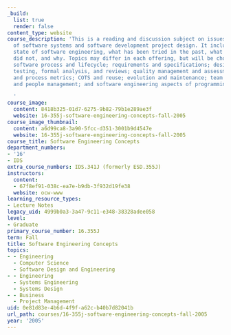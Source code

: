 ```yaml
---
_build:
  list: true
  render: false
content_type: website
course_description: 'This is a reading and discussion subject on issues in the engineering
  of software systems and software development project design. It includes the present
  state of software engineering, what has been tried in the past, what worked, what
  did not, and why. Topics may differ in each offering, but will be chosen from: the
  software process and lifecycle; requirements and specifications; design principles;
  testing, formal analysis, and reviews; quality management and assessment; product
  and process metrics; COTS and reuse; evolution and maintenance; team organization
  and people management; and software engineering aspects of programming languages.

  '
course_image:
  content: 8418b325-01d7-6275-9b82-79b1e289ae3f
  website: 16-355j-software-engineering-concepts-fall-2005
course_image_thumbnail:
  content: a6d99ca8-3a90-5fcc-d351-3001b9d4547e
  website: 16-355j-software-engineering-concepts-fall-2005
course_title: Software Engineering Concepts
department_numbers:
- '16'
- IDS
extra_course_numbers: IDS.341J (formerly ESD.355J)
instructors:
  content:
  - 67f8ef91-038c-ea7e-b9db-3f932d19fe38
  website: ocw-www
learning_resource_types:
- Lecture Notes
legacy_uid: 4999b0a3-3a47-9c11-e348-38328adee058
level:
- Graduate
primary_course_number: 16.355J
term: Fall
title: Software Engineering Concepts
topics:
- - Engineering
  - Computer Science
  - Software Design and Engineering
- - Engineering
  - Systems Engineering
  - Systems Design
- - Business
  - Project Management
uid: 0e81d83e-4b6d-4f9f-a62c-b40b7d82041b
url_path: courses/16-355j-software-engineering-concepts-fall-2005
year: '2005'
---
```

